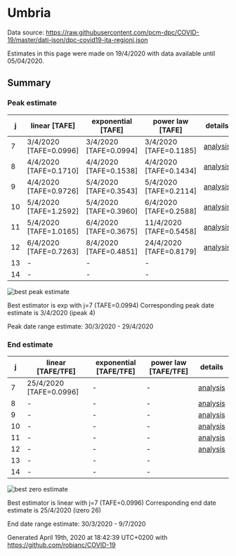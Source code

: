 # Umbria


Data source: https://raw.githubusercontent.com/pcm-dpc/COVID-19/master/dati-json/dpc-covid19-ita-regioni.json

Estimates in this page were made on 19/4/2020 with data available until 05/04/2020.


## Summary 

### Peak estimate 
|j|linear [TAFE]|exponential [TAFE]|power law [TAFE]|details|
|---|----|-----------|---------|-------|
|7|3/4/2020 [TAFE=0.0996]|3/4/2020 [TAFE=0.0994]|3/4/2020 [TAFE=0.1185]|[analysis](COVID-19_umbria_j7_2020-04-05.md)|
|8|4/4/2020 [TAFE=0.1710]|4/4/2020 [TAFE=0.1538]|4/4/2020 [TAFE=0.1434]|[analysis](COVID-19_umbria_j8_2020-04-05.md)|
|9|4/4/2020 [TAFE=0.9726]|5/4/2020 [TAFE=0.3543]|5/4/2020 [TAFE=0.2114]|[analysis](COVID-19_umbria_j9_2020-04-05.md)|
|10|5/4/2020 [TAFE=1.2592]|5/4/2020 [TAFE=0.3960]|6/4/2020 [TAFE=0.2588]|[analysis](COVID-19_umbria_j10_2020-04-05.md)|
|11|5/4/2020 [TAFE=1.0165]|6/4/2020 [TAFE=0.3675]|11/4/2020 [TAFE=0.5458]|[analysis](COVID-19_umbria_j11_2020-04-05.md)|
|12|6/4/2020 [TAFE=0.7263]|8/4/2020 [TAFE=0.4851]|24/4/2020 [TAFE=0.8179]|[analysis](COVID-19_umbria_j12_2020-04-05.md)|
|13|-|-|-||
|14|-|-|-||

![best peak estimate](COVID-19_umbria_j7_2020-04-05.png)

Best estimator is exp with j=7 (TAFE=0.0994)
Corresponding peak date estimate is 3/4/2020 (ipeak 4)


Peak date range estimate: 30/3/2020 - 29/4/2020

### End estimate 
|j|linear [TAFE/TFE]|exponential [TAFE/TFE]|power law [TAFE/TFE]|details|
|---|----|-----------|---------|-------|
|7|25/4/2020 [TAFE=0.0996]|-|-|[analysis](COVID-19_umbria_j7_2020-04-05.md)|
|8|-|-|-|[analysis](COVID-19_umbria_j8_2020-04-05.md)|
|9|-|-|-|[analysis](COVID-19_umbria_j9_2020-04-05.md)|
|10|-|-|-|[analysis](COVID-19_umbria_j10_2020-04-05.md)|
|11|-|-|-|[analysis](COVID-19_umbria_j11_2020-04-05.md)|
|12|-|-|-|[analysis](COVID-19_umbria_j12_2020-04-05.md)|
|13|-|-|-||
|14|-|-|-||

![best zero estimate](COVID-19_umbria_j7_2020-04-05.png)

Best estimator is linear with j=7 (TAFE=0.0996)
Corresponding end date estimate is 25/4/2020 (izero 26)


End date range estimate: 30/3/2020 - 9/7/2020

Generated April 19th, 2020 at 18:42:39 UTC+0200 with https://github.com/robianc/COVID-19
